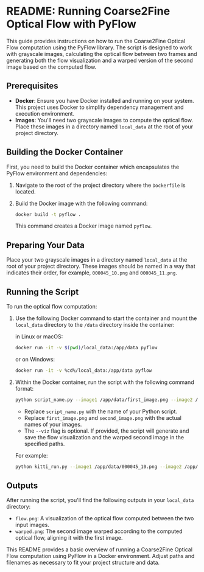 # README: Running Coarse2Fine Optical Flow with PyFlow

This guide provides instructions on how to run the Coarse2Fine Optical Flow computation using the PyFlow library. The script is designed to work with grayscale images, calculating the optical flow between two frames and generating both the flow visualization and a warped version of the second image based on the computed flow.

## Prerequisites

- **Docker**: Ensure you have Docker installed and running on your system. This project uses Docker to simplify dependency management and execution environment.
- **Images**: You'll need two grayscale images to compute the optical flow. Place these images in a directory named `local_data` at the root of your project directory.

## Building the Docker Container

First, you need to build the Docker container which encapsulates the PyFlow environment and dependencies:

1. Navigate to the root of the project directory where the `Dockerfile` is located.
2. Build the Docker image with the following command:

    ```bash
    docker build -t pyflow .
    ```

    This command creates a Docker image named `pyflow`.

## Preparing Your Data

Place your two grayscale images in a directory named `local_data` at the root of your project directory. These images should be named in a way that indicates their order, for example, `000045_10.png` and `000045_11.png`.

## Running the Script

To run the optical flow computation:

1. Use the following Docker command to start the container and mount the `local_data` directory to the `/data` directory inside the container:

    in Linux or macOS:
    ```bash
    docker run -it -v $(pwd)/local_data:/app/data pyflow
    ```
    or on Windows:
    ```bash
    docker run -it -v %cd%/local_data:/app/data pyflow
    ```

2. Within the Docker container, run the script with the following command format:

    ```bash
    python script_name.py --image1 /app/data/first_image.png --image2 /app/data/second_image.png --output_flow /app/data/flow.png --output_warped /app/data/warped.png --viz
    ```

    - Replace `script_name.py` with the name of your Python script.
    - Replace `first_image.png` and `second_image.png` with the actual names of your images.
    - The `--viz` flag is optional. If provided, the script will generate and save the flow visualization and the warped second image in the specified paths.
    
    For example:

    ```bash
    python kitti_run.py --image1 /app/data/000045_10.png --image2 /app/data/000045_11.png --output_flow /app/data/flow.png --output_warped /app/data/warped.png --viz
    ```

## Outputs

After running the script, you'll find the following outputs in your `local_data` directory:

- `flow.png`: A visualization of the optical flow computed between the two input images.
- `warped.png`: The second image warped according to the computed optical flow, aligning it with the first image.

This README provides a basic overview of running a Coarse2Fine Optical Flow computation using PyFlow in a Docker environment. Adjust paths and filenames as necessary to fit your project structure and data.
